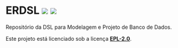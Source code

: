 # ERDSL ![](https://img.shields.io/badge/Eclipse%20IDE-2019‑09-blue) ![](https://img.shields.io/badge/Xtext-2.17.0-blue)
Repositório da DSL para Modelagem e Projeto de Banco de Dados.

Este projeto está licenciado sob a licença **[EPL-2.0](https://github.com/ProjetoDSL/ERDSL/blob/master/LICENSE "EPL-2.0")**.

